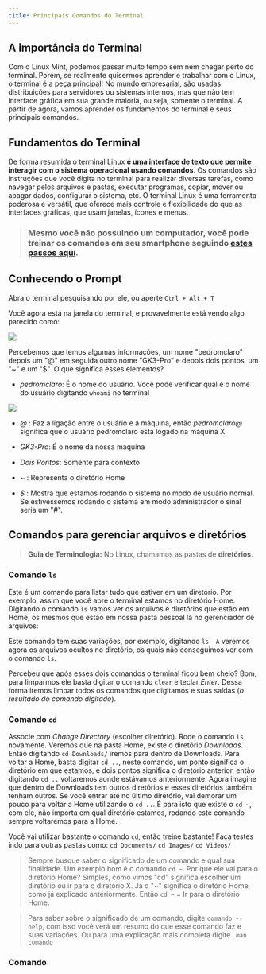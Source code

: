 ```yaml
---
title: Principais Comandos do Terminal
---
```


## A importância do Terminal

Com o Linux Mint, podemos passar muito tempo sem nem chegar perto do terminal. Porém, se realmente quisermos aprender e trabalhar com o Linux, o terminal é a peça principal! No mundo empresarial, são usadas distribuições para servidores ou sistemas internos, mas que não tem interface gráfica em sua grande maioria, ou seja, somente o terminal. A partir de agora, vamos aprender os fundamentos do terminal e seus principais comandos.

## Fundamentos do Terminal

De forma resumida o terminal Linux __é uma interface de texto que permite interagir com o sistema operacional usando comandos__. Os comandos são instruções que você digita no terminal para realizar diversas tarefas, como navegar pelos arquivos e pastas, executar programas, copiar, mover ou apagar dados, configurar o sistema, etc. O terminal Linux é uma ferramenta poderosa e versátil, que oferece mais controle e flexibilidade do que as interfaces gráficas, que usam janelas, ícones e menus.

> ### Mesmo você não possuindo um computador, você pode treinar os comandos em seu smartphone seguindo [estes passos aqui](#).

## Conhecendo o Prompt 

Abra o terminal pesquisando por ele, ou aperte `Ctrl + Alt + T`

Você agora está na janela do terminal, e provavelmente está vendo algo parecido como:

![](https://i.ibb.co/dtkPpwm/terminal-prompt.gif)

Percebemos que temos algumas informações, um nome "pedromclaro" depois um "@" em seguida outro nome "GK3-Pro" e depois dois pontos, um "~" e um "$". O que significa esses elementos?

 - _pedromclaro_: É o nome do usuário. Você pode verificar qual é o nome do usuário digitando `whoami` no terminal

 ![](https://i.ibb.co/4SttX5N/whoami.gif)

 - _@_ : Faz a ligação entre o usuário e a máquina, então _pedromclaro@_ significa que o usuário pedromclaro está logado na máquina X

 - _GK3-Pro_: É o nome da nossa máquina

 - _Dois Pontos_: Somente para contexto

 - _~_ : Representa o diretório Home

 - _$_ : Mostra que estamos rodando o sistema no modo de usuário normal. Se estivéssemos rodando o sistema em modo administrador o sinal seria um "#".

## Comandos para gerenciar arquivos e diretórios

> __Guia de Terminologia:__
> No Linux, chamamos as pastas de __diretórios__.

### Comando `ls`
Este é um comando para listar tudo que estiver em um diretório. Por exemplo, assim que você abre o terminal estamos no diretório Home. Digitando o comando `ls` vamos ver os arquivos e diretórios que estão em Home, os mesmos que estão em nossa pasta pessoal lá no gerenciador de arquivos:

Este comando tem suas variações, por exemplo, digitando `ls -A` veremos agora os arquivos ocultos no diretório, os quais não conseguimos ver com o comando `ls`.

Percebeu que após esses dois comandos o terminal ficou bem cheio? Bom, para limparmos ele basta digitar o comando `clear` e teclar _Enter_. Dessa forma iremos limpar todos os comandos que digitamos e suas saídas (_o resultado do comando digitado_).

### Comando `cd`
Associe com _Change Directory_ (escolher diretório). Rode o comando `ls` novamente. Veremos que na pasta Home, existe o diretório _Downloads_. Então digitando `cd Downloads/` iremos para dentro de Downloads. Para voltar a Home, basta digitar `cd ..`, neste comando, um ponto significa o diretório em que estamos, e dois pontos significa o diretório anterior, então digitando `cd ..` voltaremos aonde estávamos anteriormente. Agora imagine que dentro de Downloads tem outros diretórios e esses diretórios também tenham outros. Se você entrar até no último diretório, vai demorar um pouco para voltar a Home utilizando o `cd ..`. É para isto que existe o `cd ~`, com ele, não importa em qual diretório estamos, rodando este comando sempre voltaremos para a Home.

Você vai utilizar bastante o comando `cd`, então treine bastante! Faça testes indo para outras pastas como: `cd Documents/` `cd Images/` `cd Videos/`

> Sempre busque saber o significado de um comando e qual sua finalidade. Um exemplo bom é o comando `cd ~`. Por que ele vai para o diretório Home? Simples, como vimos "cd" significa escolher um diretório ou ir para o diretório X. Já o "~" significa o diretório Home, como já explicado anteriormente. Então `cd ~` = Ir para o diretório Home.

> Para saber sobre o significado de um comando, digite `comando --help`, com isso você verá um resumo do que esse comando faz e suas variações. Ou para uma explicação mais completa digite ` man comando`

### Comando 










